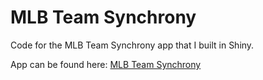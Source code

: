 # MLB Team Synchrony
Code for the MLB Team Synchrony app that I built in Shiny.

App can be found here: [MLB Team Synchrony](https://cjteeter.shinyapps.io/MLBTeamSynchrony/)
